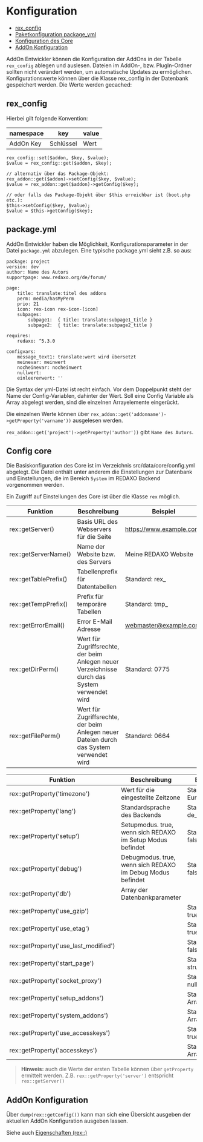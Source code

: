 # Konfiguration
- [rex_config](#rex_config)
- [Paketkonfiguration package_yml](#package_yml)
- [Konfiguration des Core](#core)
- [AddOn Konfiguration](#addon_config)


AddOn Entwickler können die Konfiguration der AddOns in der Tabelle `rex_config` ablegen und auslesen. Dateien im AddOn-, bzw. PlugIn-Ordner sollten nicht verändert werden, um automatische Updates zu ermöglichen. Konfigurationswerte können über die Klasse rex_config in der Datenbank gespeichert werden. Die Werte werden gecached:

<a name="rex_config"></a>
## rex_config

Hierbei gilt folgende Konvention:

namespace |key |value
------------- | ------------- | -------------
AddOn Key |Schlüssel |Wert

```
rex_config::set($addon, $key, $value);
$value = rex_config::get($addon, $key);

// alternativ über das Package-Objekt:
rex_addon::get($addon)->setConfig($key, $value);
$value = rex_addon::get($addon)->getConfig($key);

// oder falls das Package-Objekt über $this erreichbar ist (boot.php etc.):
$this->setConfig($key, $value);
$value = $this->getConfig($key);
``` 

<a name="package_yml"></a>
## package.yml

AddOn Entwickler haben die Möglichkeit, Konfigurationsparameter in der Datei `package.yml` abzulegen. Eine typische package.yml sieht z.B. so aus:

```
package: project
version: dev
author: Name des Autors
supportpage: www.redaxo.org/de/forum/

page:
    title: translate:titel des addons
    perm: media/hasMyPerm
    prio: 21
    icon: rex-icon rex-icon-[icon]
    subpages:
        subpage1:  { title: translate:subpage1_title }
        subpage2:  { title: translate:subpage2_title }

requires:
    redaxo: ^5.3.0

configvars:
    message_text1: translate:wert wird übersetzt
    meinevar: meinwert
    nocheinevar: nocheinwert
    nullwert:        
    einleererwert: ''
```

Die Syntax der yml-Datei ist recht einfach. Vor dem Doppelpunkt steht der Name der Config-Variablen, dahinter der Wert. Soll eine Config Variable als Array abgelegt werden, sind die einzelnen Arrayelemente eingerückt.

Die einzelnen Werte können über `rex_addon::get('addonname')->getProperty('varname'))` ausgelesen werden.

`rex_addon::get('project')->getProperty('author'))` gibt `Name des Autors`.


<a name="core"></a>
## Config core

Die Basiskonfiguration des Core ist im Verzeichnis src/data/core/config.yml abgelegt. Die Datei enthält unter anderem die Einstellungen zur Datenbank und Einstellungen, die im Bereich `System` im REDAXO Backend vorgenommen werden.

Ein Zugriff auf Einstellungen des Core ist über die Klasse `rex` möglich.

Funktion | Beschreibung | Beispiel
------------- | ------------- | -------------
rex::getServer() |Basis URL des Webservers für die Seite |https://www.example.com/
rex::getServerName() |Name der Website bzw. des Servers |Meine REDAXO Website
rex::getTablePrefix() |Tabellenprefix für Datentabellen |Standard: rex_
rex::getTempPrefix() |Prefix für temporäre Tabellen |Standard: tmp_
rex::getErrorEmail() |Error E-Mail Adresse |webmaster@example.com
rex::getDirPerm() |Wert für Zugriffsrechte, der beim Anlegen neuer Verzeichnisse durch das System verwendet wird |Standard: 0775
rex::getFilePerm() |Wert für Zugriffsrechte, der beim Anlegen neuer Dateien durch das System verwendet wird |Standard: 0664

Funktion | Beschreibung | Beispiel
------------- | ------------- | -------------
rex::getProperty('timezone') |Wert für die eingestellte Zeitzone |Standard: Europe/Berlin
rex::getProperty('lang') |Standardsprache des Backends |Standard: de_de
rex::getProperty('setup') |Setupmodus. true, wenn sich REDAXO im Setup Modus befindet |Standard: false
rex::getProperty('debug') |Debugmodus. true, wenn sich REDAXO im Debug Modus befindet |Standard: false
rex::getProperty('db') |Array der Datenbankparameter |
rex::getProperty('use_gzip') | |Standard: true
rex::getProperty('use_etag') | |Standard: true
rex::getProperty('use_last_modified') | |Standard: false
rex::getProperty('start_page') | |Standard: structure
rex::getProperty('socket_proxy') | |Standard: null
rex::getProperty('setup_addons') | |Standard: Array
rex::getProperty('system_addons') | |Standard: Array
rex::getProperty('use_accesskeys') | |Standard: true
rex::getProperty('accesskeys') | |Standard: Array

> **Hinweis:** auch die Werte der ersten Tabelle können über `getProperty` ermittelt werden. Z.B. `rex::getProperty('server')` entspricht `rex::getServer()`

<a name="addon_config"></a>
## AddOn Konfiguration

Über `dump(rex::getConfig())` kann man sich eine Übersicht ausgeben der aktuellen AddOn Konfiguration ausgeben lassen.

Siehe auch [Eigenschaften (rex::)](/{{path}}/{{version}}/eigenschaften)
